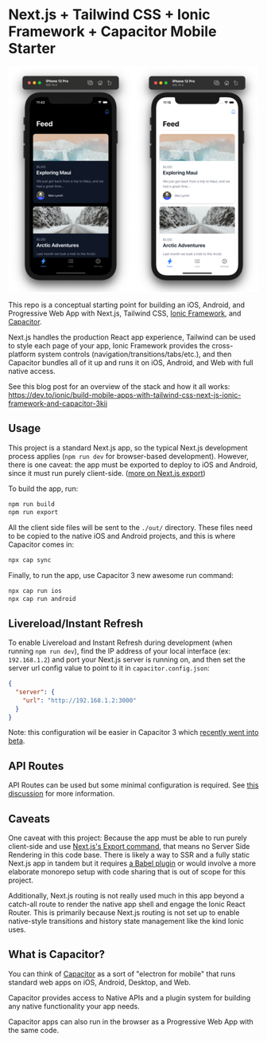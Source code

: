 # Next.js + Tailwind CSS + Ionic Framework + Capacitor Mobile Starter

![Screenshot](./screenshot.png)

This repo is a conceptual starting point for building an iOS, Android, and Progressive Web App with Next.js, Tailwind CSS, [Ionic Framework](https://ionicframework.com/), and [Capacitor](https://capacitorjs.com/).

Next.js handles the production React app experience, Tailwind can be used to style each page of your app, Ionic Framework provides the cross-platform system controls (navigation/transitions/tabs/etc.), and then Capacitor bundles all of it up and runs it on iOS, Android, and Web with full native access.

See this blog post for an overview of the stack and how it all works: https://dev.to/ionic/build-mobile-apps-with-tailwind-css-next-js-ionic-framework-and-capacitor-3kij

## Usage

This project is a standard Next.js app, so the typical Next.js development process applies (`npm run dev` for browser-based development). However, there is one caveat: the app must be exported to deploy to iOS and Android, since it must run purely client-side. ([more on Next.js export](https://nextjs.org/docs/advanced-features/static-html-export))

To build the app, run:

```bash
npm run build
npm run export
```

All the client side files will be sent to the `./out/` directory. These files need to be copied to the native iOS and Android projects, and this is where Capacitor comes in:

```bash
npx cap sync
```

Finally, to run the app, use Capacitor 3 new awesome run command:

```
npx cap run ios
npx cap run android
```

## Livereload/Instant Refresh

To enable Livereload and Instant Refresh during development (when running `npm run dev`), find the IP address of your local interface (ex: `192.168.1.2`) and port your Next.js server is running on, and then set the server url config value to point to it in `capacitor.config.json`:

```json
{
  "server": {
    "url": "http://192.168.1.2:3000"
  }
}
```

Note: this configuration wil be easier in Capacitor 3 which [recently went into beta](https://capacitorjs.com/blog/announcing-capacitor-3-0-beta).

## API Routes

API Routes can be used but some minimal configuration is required. See [this discussion](https://github.com/mlynch/nextjs-tailwind-ionic-capacitor-starter/issues/4#issuecomment-754030049) for more information.

## Caveats

One caveat with this project: Because the app must be able to run purely client-side and use [Next.js's Export command](https://nextjs.org/docs/advanced-features/static-html-export), that means no Server Side Rendering in this code base. There is likely a way to SSR and a fully static Next.js app in tandem but it requires [a Babel plugin](https://github.com/erzr/next-babel-conditional-ssg-ssr) or would involve a more elaborate monorepo setup with code sharing that is out of scope for this project.

Additionally, Next.js routing is not really used much in this app beyond a catch-all route to render the native app shell and engage the Ionic React Router. This is primarily because Next.js routing is not set up to enable native-style transitions and history state management like the kind Ionic uses. 

## What is Capacitor?

You can think of [Capacitor](https://capacitorjs.com/) as a sort of "electron for mobile" that runs standard web apps on iOS, Android, Desktop, and Web.

Capacitor provides access to Native APIs and a plugin system for building any native functionality your app needs.

Capacitor apps can also run in the browser as a Progressive Web App with the same code.

